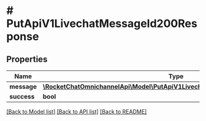 # # PutApiV1LivechatMessageId200Response

## Properties

Name | Type | Description | Notes
------------ | ------------- | ------------- | -------------
**message** | [**\RocketChatOmnichannelApi\Model\PutApiV1LivechatMessageId200ResponseMessage**](PutApiV1LivechatMessageId200ResponseMessage.md) |  | [optional]
**success** | **bool** |  | [optional]

[[Back to Model list]](../../README.md#models) [[Back to API list]](../../README.md#endpoints) [[Back to README]](../../README.md)
